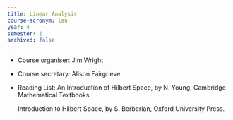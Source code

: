 ```yaml
---
title: Linear Analysis
course-acronym: lan
year: 4
semester: 1
archived: false
---
```


- Course organiser: Jim Wright
- Course secretary: Alison Fairgrieve
- Reading List: An Introduction of Hilbert Space, by N. Young, Cambridge Mathematical Textbooks.

  Introduction to Hilbert Space, by S. Berberian, Oxford University Press. 